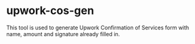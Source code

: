 # upwork-cos-gen

This tool is used to generate Upwork Confirmation of Services form with name, amount and signature already filled in.
